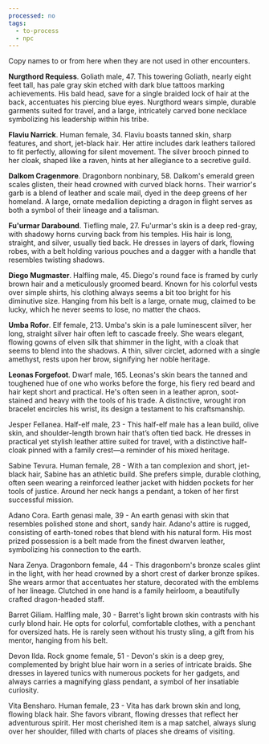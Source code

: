 ```yaml
---
processed: no
tags:
  - to-process
  - npc
---
```

Copy names to or from here when they are not used in other encounters.

**Nurgthord Requiess**. Goliath male, 47. This towering Goliath, nearly eight feet tall, has pale gray skin etched with dark blue tattoos marking achievements. His bald head, save for a single braided lock of hair at the back, accentuates his piercing blue eyes. Nurgthord wears simple, durable garments suited for travel, and a large, intricately carved bone necklace symbolizing his leadership within his tribe.

**Flaviu Narrick**. Human female, 34. Flaviu boasts tanned skin, sharp features, and short, jet-black hair. Her attire includes dark leathers tailored to fit perfectly, allowing for silent movement. The silver brooch pinned to her cloak, shaped like a raven, hints at her allegiance to a secretive guild.

**Dalkom Cragenmore**. Dragonborn nonbinary, 58. Dalkom's emerald green scales glisten, their head crowned with curved black horns. Their warrior's garb is a blend of leather and scale mail, dyed in the deep greens of her homeland. A large, ornate medallion depicting a dragon in flight serves as both a symbol of their lineage and a talisman.

**Fu'urmar Darabound**. Tiefling male, 27. Fu'urmar's skin is a deep red-gray, with shadowy horns curving back from his temples. His hair is long, straight, and silver, usually tied back. He dresses in layers of dark, flowing robes, with a belt holding various pouches and a dagger with a handle that resembles twisting shadows.

**Diego Mugmaster**. Halfling male, 45. Diego's round face is framed by curly brown hair and a meticulously groomed beard. Known for his colorful vests over simple shirts, his clothing always seems a bit too bright for his diminutive size. Hanging from his belt is a large, ornate mug, claimed to be lucky, which he never seems to lose, no matter the chaos.

**Umba Rofor**. Elf female, 213. Umba's skin is a pale luminescent silver, her long, straight silver hair often left to cascade freely. She wears elegant, flowing gowns of elven silk that shimmer in the light, with a cloak that seems to blend into the shadows. A thin, silver circlet, adorned with a single amethyst, rests upon her brow, signifying her noble heritage.

**Leonas Forgefoot**. Dwarf male, 165. Leonas's skin bears the tanned and toughened hue of one who works before the forge, his fiery red beard and hair kept short and practical. He's often seen in a leather apron, soot-stained and heavy with the tools of his trade. A distinctive, wrought iron bracelet encircles his wrist, its design a testament to his craftsmanship.

Jesper Fellanea. Half-elf male, 23 - This half-elf male has a lean build, olive skin, and shoulder-length brown hair that’s often tied back. He dresses in practical yet stylish leather attire suited for travel, with a distinctive half-cloak pinned with a family crest—a reminder of his mixed heritage.

Sabine Tevura. Human female, 28 - With a tan complexion and short, jet-black hair, Sabine has an athletic build. She prefers simple, durable clothing, often seen wearing a reinforced leather jacket with hidden pockets for her tools of justice. Around her neck hangs a pendant, a token of her first successful mission.

Adano Cora. Earth genasi male, 39 - An earth genasi with skin that resembles polished stone and short, sandy hair. Adano's attire is rugged, consisting of earth-toned robes that blend with his natural form. His most prized possession is a belt made from the finest dwarven leather, symbolizing his connection to the earth.

Nara Zenya. Dragonborn female, 44 - This dragonborn's bronze scales glint in the light, with her head crowned by a short crest of darker bronze spikes. She wears armor that accentuates her stature, decorated with the emblems of her lineage. Clutched in one hand is a family heirloom, a beautifully crafted dragon-headed staff.

Barret Giliam. Halfling male, 30 - Barret's light brown skin contrasts with his curly blond hair. He opts for colorful, comfortable clothes, with a penchant for oversized hats. He is rarely seen without his trusty sling, a gift from his mentor, hanging from his belt.

Devon Ilda. Rock gnome female, 51 - Devon's skin is a deep grey, complemented by bright blue hair worn in a series of intricate braids. She dresses in layered tunics with numerous pockets for her gadgets, and always carries a magnifying glass pendant, a symbol of her insatiable curiosity.

Vita Bensharo. Human female, 23 - Vita has dark brown skin and long, flowing black hair. She favors vibrant, flowing dresses that reflect her adventurous spirit. Her most cherished item is a map satchel, always slung over her shoulder, filled with charts of places she dreams of visiting.

